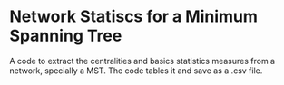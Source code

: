 # Network Statiscs for a Minimum Spanning Tree
A code to extract the centralities and basics statistics measures from a network, specially a MST. 
The code tables it and save as a .csv file.
